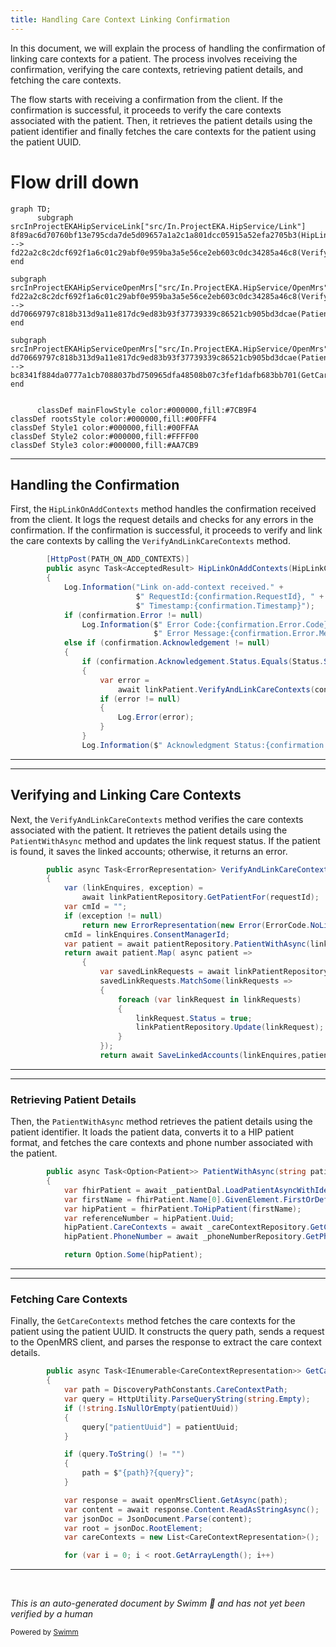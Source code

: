 ```yaml
---
title: Handling Care Context Linking Confirmation
---
```

In this document, we will explain the process of handling the confirmation of linking care contexts for a patient. The process involves receiving the confirmation, verifying the care contexts, retrieving patient details, and fetching the care contexts.

The flow starts with receiving a confirmation from the client. If the confirmation is successful, it proceeds to verify the care contexts associated with the patient. Then, it retrieves the patient details using the patient identifier and finally fetches the care contexts for the patient using the patient UUID.

# Flow drill down

```mermaid
graph TD;
      subgraph srcInProjectEKAHipServiceLink["src/In.ProjectEKA.HipService/Link"]
8f89ac6d70760bf13e795cda7de5d09657a1a2c1a801dcc05915a52efa2705b3(HipLinkOnAddContexts) --> fd22a2c8c2dcf692f1a6c01c29abf0e959ba3a5e56ce2eb603c0dc34285a46c8(VerifyAndLinkCareContexts)
end

subgraph srcInProjectEKAHipServiceOpenMrs["src/In.ProjectEKA.HipService/OpenMrs"]
fd22a2c8c2dcf692f1a6c01c29abf0e959ba3a5e56ce2eb603c0dc34285a46c8(VerifyAndLinkCareContexts) --> dd70669797c818b313d9a11e817dc9ed83b93f37739339c86521cb905bd3dcae(PatientWithAsync)
end

subgraph srcInProjectEKAHipServiceOpenMrs["src/In.ProjectEKA.HipService/OpenMrs"]
dd70669797c818b313d9a11e817dc9ed83b93f37739339c86521cb905bd3dcae(PatientWithAsync) --> bc8341f884da0777a1cb7088037bd750965dfa48508b07c3fef1dafb683bb701(GetCareContexts)
end


      classDef mainFlowStyle color:#000000,fill:#7CB9F4
classDef rootsStyle color:#000000,fill:#00FFF4
classDef Style1 color:#000000,fill:#00FFAA
classDef Style2 color:#000000,fill:#FFFF00
classDef Style3 color:#000000,fill:#AA7CB9
```

<SwmSnippet path="/src/In.ProjectEKA.HipService/Link/LinkController.cs" line="155">

---

## Handling the Confirmation

First, the <SwmToken path="src/In.ProjectEKA.HipService/Link/LinkController.cs" pos="156:10:10" line-data="        public async Task&lt;AcceptedResult&gt; HipLinkOnAddContexts(HipLinkContextConfirmation confirmation)">`HipLinkOnAddContexts`</SwmToken> method handles the confirmation received from the client. It logs the request details and checks for any errors in the confirmation. If the confirmation is successful, it proceeds to verify and link the care contexts by calling the <SwmToken path="src/In.ProjectEKA.HipService/Link/LinkController.cs" pos="169:5:5" line-data="                        await linkPatient.VerifyAndLinkCareContexts(confirmation.Resp.RequestId);">`VerifyAndLinkCareContexts`</SwmToken> method.

```c#
        [HttpPost(PATH_ON_ADD_CONTEXTS)]
        public async Task<AcceptedResult> HipLinkOnAddContexts(HipLinkContextConfirmation confirmation)
        {
            Log.Information("Link on-add-context received." +
                            $" RequestId:{confirmation.RequestId}, " +
                            $" Timestamp:{confirmation.Timestamp}");
            if (confirmation.Error != null)
                Log.Information($" Error Code:{confirmation.Error.Code}," +
                                $" Error Message:{confirmation.Error.Message}");
            else if (confirmation.Acknowledgement != null)
            {
                if (confirmation.Acknowledgement.Status.Equals(Status.SUCCESS.ToString()))
                {
                    var error =
                        await linkPatient.VerifyAndLinkCareContexts(confirmation.Resp.RequestId);
                    if (error != null)
                    {
                        Log.Error(error);
                    }
                }
                Log.Information($" Acknowledgment Status:{confirmation.Acknowledgement.Status}");
```

---

</SwmSnippet>

<SwmSnippet path="/src/In.ProjectEKA.HipService/Link/LinkPatient.cs" line="237">

---

## Verifying and Linking Care Contexts

Next, the <SwmToken path="src/In.ProjectEKA.HipService/Link/LinkPatient.cs" pos="237:10:10" line-data="        public async Task&lt;ErrorRepresentation&gt; VerifyAndLinkCareContexts(String requestId)">`VerifyAndLinkCareContexts`</SwmToken> method verifies the care contexts associated with the patient. It retrieves the patient details using the <SwmToken path="src/In.ProjectEKA.HipService/Link/LinkPatient.cs" pos="245:11:11" line-data="            var patient = await patientRepository.PatientWithAsync(linkEnquires.PatientReferenceNumber);">`PatientWithAsync`</SwmToken> method and updates the link request status. If the patient is found, it saves the linked accounts; otherwise, it returns an error.

```c#
        public async Task<ErrorRepresentation> VerifyAndLinkCareContexts(String requestId)
        {
            var (linkEnquires, exception) =
                await linkPatientRepository.GetPatientFor(requestId);
            var cmId = "";
            if (exception != null)
                return new ErrorRepresentation(new Error(ErrorCode.NoLinkRequestFound, ErrorMessage.NoLinkRequestFound));
            cmId = linkEnquires.ConsentManagerId;
            var patient = await patientRepository.PatientWithAsync(linkEnquires.PatientReferenceNumber);
            return await patient.Map( async patient =>
                {
                    var savedLinkRequests = await linkPatientRepository.Get(requestId);
                    savedLinkRequests.MatchSome(linkRequests =>
                    {
                        foreach (var linkRequest in linkRequests)
                        {
                            linkRequest.Status = true;
                            linkPatientRepository.Update(linkRequest);
                        }
                    });
                    return await SaveLinkedAccounts(linkEnquires,patient.Uuid)
```

---

</SwmSnippet>

<SwmSnippet path="/src/In.ProjectEKA.HipService/OpenMrs/OpenMrsPatientRepository.cs" line="29">

---

### Retrieving Patient Details

Then, the <SwmToken path="src/In.ProjectEKA.HipService/OpenMrs/OpenMrsPatientRepository.cs" pos="29:12:12" line-data="        public async Task&lt;Option&lt;Patient&gt;&gt; PatientWithAsync(string patientIdentifier)">`PatientWithAsync`</SwmToken> method retrieves the patient details using the patient identifier. It loads the patient data, converts it to a HIP patient format, and fetches the care contexts and phone number associated with the patient.

```c#
        public async Task<Option<Patient>> PatientWithAsync(string patientIdentifier)
        {
            var fhirPatient = await _patientDal.LoadPatientAsyncWithIdentifier(patientIdentifier);
            var firstName = fhirPatient.Name[0].GivenElement.FirstOrDefault().ToString();
            var hipPatient = fhirPatient.ToHipPatient(firstName);
            var referenceNumber = hipPatient.Uuid;
            hipPatient.CareContexts = await _careContextRepository.GetCareContexts(referenceNumber);
            hipPatient.PhoneNumber = await _phoneNumberRepository.GetPhoneNumber(referenceNumber);

            return Option.Some(hipPatient);
```

---

</SwmSnippet>

<SwmSnippet path="/src/In.ProjectEKA.HipService/OpenMrs/OpenMrsCareContextRepository.cs" line="19">

---

### Fetching Care Contexts

Finally, the <SwmToken path="src/In.ProjectEKA.HipService/OpenMrs/OpenMrsCareContextRepository.cs" pos="19:12:12" line-data="        public async Task&lt;IEnumerable&lt;CareContextRepresentation&gt;&gt; GetCareContexts(string patientUuid)">`GetCareContexts`</SwmToken> method fetches the care contexts for the patient using the patient UUID. It constructs the query path, sends a request to the OpenMRS client, and parses the response to extract the care context details.

```c#
        public async Task<IEnumerable<CareContextRepresentation>> GetCareContexts(string patientUuid)
        {
            var path = DiscoveryPathConstants.CareContextPath;
            var query = HttpUtility.ParseQueryString(string.Empty);
            if (!string.IsNullOrEmpty(patientUuid))
            {
                query["patientUuid"] = patientUuid;
            }

            if (query.ToString() != "")
            {
                path = $"{path}?{query}";
            }

            var response = await openMrsClient.GetAsync(path);
            var content = await response.Content.ReadAsStringAsync();
            var jsonDoc = JsonDocument.Parse(content);
            var root = jsonDoc.RootElement;
            var careContexts = new List<CareContextRepresentation>();

            for (var i = 0; i < root.GetArrayLength(); i++)
```

---

</SwmSnippet>

&nbsp;

*This is an auto-generated document by Swimm 🌊 and has not yet been verified by a human*

<SwmMeta version="3.0.0" repo-id="Z2l0aHViJTNBJTNBaGlwLXNlcnZpY2UlM0ElM0FTd2ltbS1EZW1v" repo-name="hip-service"><sup>Powered by [Swimm](/)</sup></SwmMeta>
